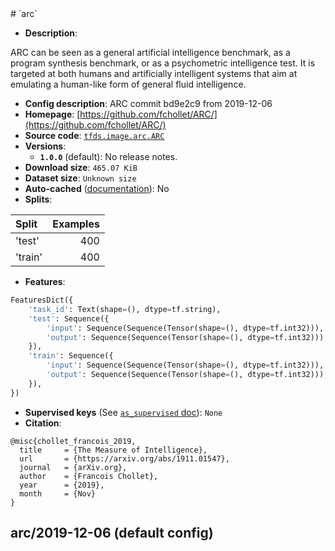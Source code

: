 <div itemscope itemtype="http://schema.org/Dataset">
  <div itemscope itemprop="includedInDataCatalog" itemtype="http://schema.org/DataCatalog">
    <meta itemprop="name" content="TensorFlow Datasets" />
  </div>
  <meta itemprop="name" content="arc" />
  <meta itemprop="description" content="&#10;ARC can be seen as a general artificial intelligence benchmark, as a program&#10;synthesis benchmark, or as a psychometric intelligence test. It is targeted at&#10;both humans and artificially intelligent systems that aim at emulating a&#10;human-like form of general fluid intelligence.&#10;&#10;&#10;To use this dataset:&#10;&#10;```python&#10;import tensorflow_datasets as tfds&#10;&#10;ds = tfds.load(&#x27;arc&#x27;, split=&#x27;train&#x27;)&#10;for ex in ds.take(4):&#10;  print(ex)&#10;```&#10;&#10;See [the guide](https://www.tensorflow.org/datasets/overview) for more&#10;informations on [tensorflow_datasets](https://www.tensorflow.org/datasets).&#10;&#10;" />
  <meta itemprop="url" content="https://www.tensorflow.org/datasets/catalog/arc" />
  <meta itemprop="sameAs" content="https://github.com/fchollet/ARC/" />
  <meta itemprop="citation" content="&#10;@misc{chollet_francois_2019,&#10;  title     = {The Measure of Intelligence},&#10;  url       = {https://arxiv.org/abs/1911.01547},&#10;  journal   = {arXiv.org},&#10;  author    = {Francois Chollet},&#10;  year      = {2019},&#10;  month     = {Nov}&#10;}&#10;" />
</div>
# `arc`

*   **Description**:

ARC can be seen as a general artificial intelligence benchmark, as a program
synthesis benchmark, or as a psychometric intelligence test. It is targeted at
both humans and artificially intelligent systems that aim at emulating a
human-like form of general fluid intelligence.

*   **Config description**: ARC commit bd9e2c9 from 2019-12-06
*   **Homepage**:
    [https://github.com/fchollet/ARC/](https://github.com/fchollet/ARC/)
*   **Source code**:
    [`tfds.image.arc.ARC`](https://github.com/tensorflow/datasets/tree/master/tensorflow_datasets/image/arc.py)
*   **Versions**:
    *   **`1.0.0`** (default): No release notes.
*   **Download size**: `465.07 KiB`
*   **Dataset size**: `Unknown size`
*   **Auto-cached**
    ([documentation](https://www.tensorflow.org/datasets/performances#auto-caching)):
    No
*   **Splits**:

Split   | Examples
:------ | -------:
'test'  | 400
'train' | 400

*   **Features**:

```python
FeaturesDict({
    'task_id': Text(shape=(), dtype=tf.string),
    'test': Sequence({
        'input': Sequence(Sequence(Tensor(shape=(), dtype=tf.int32))),
        'output': Sequence(Sequence(Tensor(shape=(), dtype=tf.int32))),
    }),
    'train': Sequence({
        'input': Sequence(Sequence(Tensor(shape=(), dtype=tf.int32))),
        'output': Sequence(Sequence(Tensor(shape=(), dtype=tf.int32))),
    }),
})
```
*   **Supervised keys** (See
    [`as_supervised` doc](https://www.tensorflow.org/datasets/api_docs/python/tfds/load)):
    `None`
*   **Citation**:

```
@misc{chollet_francois_2019,
  title     = {The Measure of Intelligence},
  url       = {https://arxiv.org/abs/1911.01547},
  journal   = {arXiv.org},
  author    = {Francois Chollet},
  year      = {2019},
  month     = {Nov}
}
```

## arc/2019-12-06 (default config)
